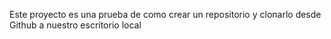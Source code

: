 Este proyecto es una prueba de como crear un repositorio y clonarlo desde Github a nuestro escritorio local
